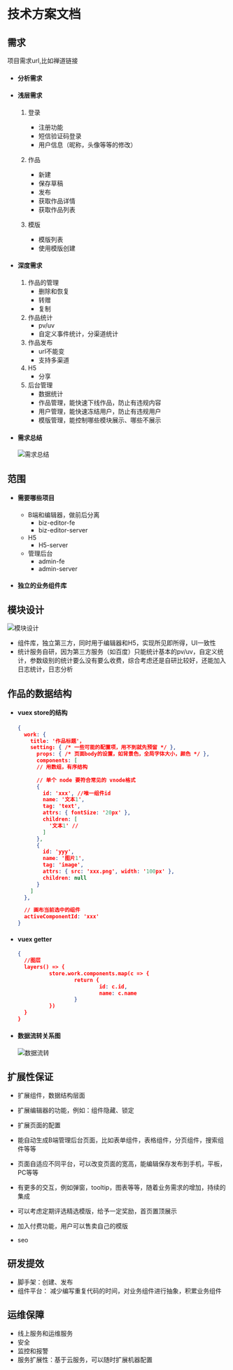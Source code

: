 # 技术方案文档

## 需求

项目需求url,比如禅道链接

- #### 分析需求

- #### 浅层需求

  1. 登录
     - 注册功能
     - 短信验证码登录
     - 用户信息（昵称，头像等等的修改）
  2. 作品
     - 新建
     - 保存草稿
     - 发布
     - 获取作品详情
     - 获取作品列表

  3. 模版
     - 模版列表
     - 使用模版创建

- #### 深度需求

  1. 作品的管理
     - 删除和恢复
     - 转赠
     - 复制
  2. 作品统计
     - pv/uv
     - 自定义事件统计，分渠道统计
  3. 作品发布
     - url不能变
     - 支持多渠道
  4. H5
     - 分享
  5. 后台管理
     - 数据统计
     - 作品管理，能快速下线作品，防止有违规内容
     - 用户管理，能快速冻结用户，防止有违规用户
     - 模版管理，能控制哪些模块展示、哪些不展示

- #### 需求总结

  ![需求总结](/Users/zxxiaoxiao/Desktop/OpenSource/webqianduan/students-learn-task/docs/pages/filway/images/需求总结.png)

## 范围

- #### 需要哪些项目

  - B端和编辑器，做前后分离
    - biz-editor-fe
    - biz-editor-server
  - H5
    - H5-server
  - 管理后台
    - admin-fe
    - admin-server

- #### 独立的业务组件库

## 模块设计

![模块设计](/Users/zxxiaoxiao/Desktop/OpenSource/webqianduan/students-learn-task/docs/pages/filway/images/模块设计.png)

- 组件库，独立第三方，同时用于编辑器和H5，实现所见即所得，UI一致性
- 统计服务自研，因为第三方服务（如百度）只能统计基本的pv/uv，自定义统计，参数级别的统计要么没有要么收费，综合考虑还是自研比较好，还能加入日志统计，日志分析

## 作品的数据结构

- #### vuex store的结构

  ```json
  {
    work: {
      title: '作品标题'，
      setting: { /* 一些可能的配置项，用不到就先预留 */ },
    	props: { /* 页面body的设置，如背景色，全局字体大小，颜色 */ },
    	components: [
        // 用数组，有序结构
        
        // 单个 node 要符合常见的 vnode格式
        {
          id: 'xxx', //唯一组件id
          name: '文本1',
          tag: 'text',
          attrs: { fontSize: '20px' },
          children: [
            '文本1' //
          ]
        },
        {
          id: 'yyy',
          name: '图片1',
          tag: 'image',
          attrs: { src: 'xxx.png', width: '100px' },
          children: null
        }
      ]
    },
  
  	// 画布当前选中的组件
  	activeComponentId: 'xxx'
  }
  ```

- #### vuex getter

  ```json
  {
    //图层
    layers() => {
    		store.work.components.map(c => {
    				return {
    						id: c.id,
    						name: c.name
  					}
  			})
  	}
  }
  ```

  

- #### 数据流转关系图

  ![数据流转](/Users/zxxiaoxiao/Desktop/OpenSource/webqianduan/students-learn-task/docs/pages/filway/images/数据流转.png)

## 扩展性保证

- 扩展组件，数据结构层面


- 扩展编辑器的功能，例如：组件隐藏、锁定


- 扩展页面的配置


- 能自动生成B端管理后台页面，比如表单组件，表格组件，分页组件，搜索组件等等

- 页面自适应不同平台，可以改变页面的宽高，能编辑保存发布到手机，平板，PC等等
- 有更多的交互，例如弹窗，tooltip，图表等等，随着业务需求的增加，持续的集成
- 可以考虑定期评选精选模版，给予一定奖励，首页置顶展示
- 加入付费功能，用户可以售卖自己的模版
- seo

## 研发提效

- 脚手架：创建、发布
- 组件平台： 减少编写重复代码的时间，对业务组件进行抽象，积累业务组件

## 运维保障

- 线上服务和运维服务
- 安全
- 监控和报警
- 服务扩展性：基于云服务，可以随时扩展机器配置

